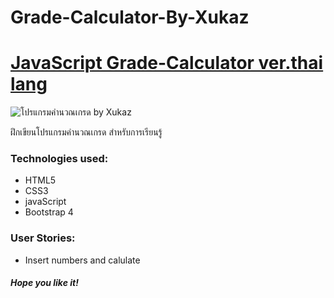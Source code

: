 # Grade-Calculator-By-Xukaz
# [JavaScript Grade-Calculator ver.thai lang](https://elena-in-code.github.io/Loan-Calculator/ "live sample of the App")


![โปรแกรมคำนวณเกรด by Xukaz](https://user-images.githubusercontent.com/30567608/35148758-bd5d3344-fd13-11e7-9a27-ca2f1299f41d.gif "gif of the working app")

ฝึกเขียนโปรแกรมคำนวณเกรด สำหรับการเรียนรู้




### Technologies used: 

+ HTML5
+ CSS3
+ javaScript
+ Bootstrap 4

### User Stories: 

+ Insert numbers and calulate

##### Hope you like it!
